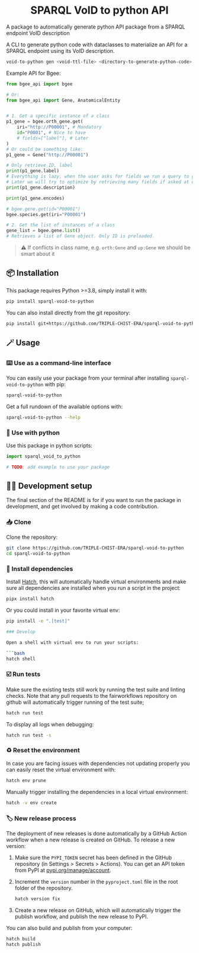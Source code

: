 <div align="center">

# SPARQL VoID to python API

</div>

A package to automatically generate python API package from a SPARQL endpoint VoID description

A CLI to generate python code with dataclasses to materialize an API for a SPARQL endpoint using its VoID description.

```sh
void-to-python gen <void-ttl-file> <directory-to-generate-python-code>
```

Example API for Bgee:

```python
from bgee_api import bgee

# Or:
from bgee_api import Gene, AnatomicalEntity


# 1. Get a specific instance of a class
p1_gene = bgee.orth_gene.get(
    iri="http://P00001", # Mandatory
    id="P0001", # Nice to have
    # fields=["label"], # Later
)
# Or could be something like:
p1_gene = Gene("http://P00001")

# Only retrieve ID, label
print(p1_gene.label)
# Everything is lazy, when the user asks for fields we run a query to get it
# Later we will try to optimize by retrieving many fields if asked at once
print(p1_gene.description)

print(p1_gene.encodes)

# bgee.gene.get(id="P00001")
bgee.species.get(iri="P00001")

# 2. Get the list of instances of a class
gene_list = bgee.gene.list()
# Retrieves a list of Gene object. Only ID is preloaded.
```

> ⚠️ If conflicts in class name, e.g. `orth:Gene` and `up:Gene` we should be smart about it

## 📦️ Installation

This package requires Python >=3.8, simply install it with:

```bash
pip install sparql-void-to-python
```

You can also install directly from the git repository:

```bash
pip install git+https://github.com/TRIPLE-CHIST-ERA/sparql-void-to-python.git
```

## 🪄 Usage

### ⌨️ Use as a command-line interface

You can easily use your package from your terminal after installing `sparql-void-to-python` with pip:

```bash
sparql-void-to-python
```

Get a full rundown of the available options with:

```bash
sparql-void-to-python --help
```

### 🐍 Use with python

 Use this package in python scripts:

 ```python
import sparql_void_to_python

# TODO: add example to use your package
 ```

## 🧑‍💻 Development setup

The final section of the README is for if you want to run the package in development, and get involved by making a code contribution.


### 📥️ Clone

Clone the repository:

```bash
git clone https://github.com/TRIPLE-CHIST-ERA/sparql-void-to-python
cd sparql-void-to-python
```

### 🐣 Install dependencies

Install [Hatch](https://hatch.pypa.io), this will automatically handle virtual environments and make sure all dependencies are installed when you run a script in the project:

```bash
pipx install hatch
```

Or you could install in your favorite virtual env:

```bash
pip install -e ".[test]"

### Develop

Open a shell with virtual env to run your scripts:

```bash
hatch shell
```

### ☑️ Run tests

Make sure the existing tests still work by running the test suite and linting checks. Note that any pull requests to the fairworkflows repository on github will automatically trigger running of the test suite;

```bash
hatch run test
```

To display all logs when debugging:

```bash
hatch run test -s
```



### ♻️ Reset the environment

In case you are facing issues with dependencies not updating properly you can easily reset the virtual environment with:

```bash
hatch env prune
```

Manually trigger installing the dependencies in a local virtual environment:

```bash
hatch -v env create
```

### 🏷️ New release process

The deployment of new releases is done automatically by a GitHub Action workflow when a new release is created on GitHub. To release a new version:

1. Make sure the `PYPI_TOKEN` secret has been defined in the GitHub repository (in Settings > Secrets > Actions). You can get an API token from PyPI at [pypi.org/manage/account](https://pypi.org/manage/account).
2. Increment the `version` number in the `pyproject.toml` file in the root folder of the repository.

    ```bash
    hatch version fix
    ```

3. Create a new release on GitHub, which will automatically trigger the publish workflow, and publish the new release to PyPI.

You can also build and publish from your computer:

```bash
hatch build
hatch publish
```
